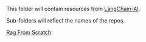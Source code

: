 This folder will contain resources from [LangChain-AI](https://github.com/langchain-ai).

Sub-folders will reflect the names of the repos.

[Rag From Scratch](https://github.com/langchain-ai/rag-from-scratch)